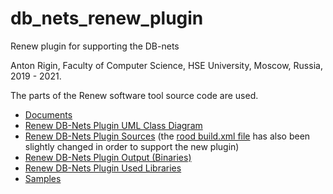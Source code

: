 # db_nets_renew_plugin

Renew plugin for supporting the DB-nets

Anton Rigin, Faculty of Computer Science, HSE University, Moscow, Russia, 2019 - 2021.

The parts of the Renew software tool source code are used.

* [Documents](root/docs)
* [Renew DB-Nets Plugin UML Class Diagram](root/docs/other/RenewDBNetsPluginFormalismsClassDiagram)
* [Renew DB-Nets Plugin Sources](root/prj/sol/projects/renew2.5source/renew2.5/src/DBNets) (the [rood build.xml file](root/prj/sol/projects/renew2.5source/renew2.5/src/build.xml) has also been slightly changed in order to support the new plugin)
* [Renew DB-Nets Plugin Output (Binaries)](root/prj/sol/output)
* [Renew DB-Nets Plugin Used Libraries](root/prj/sol/lib)
* [Samples](root/prj/sol/samples)
